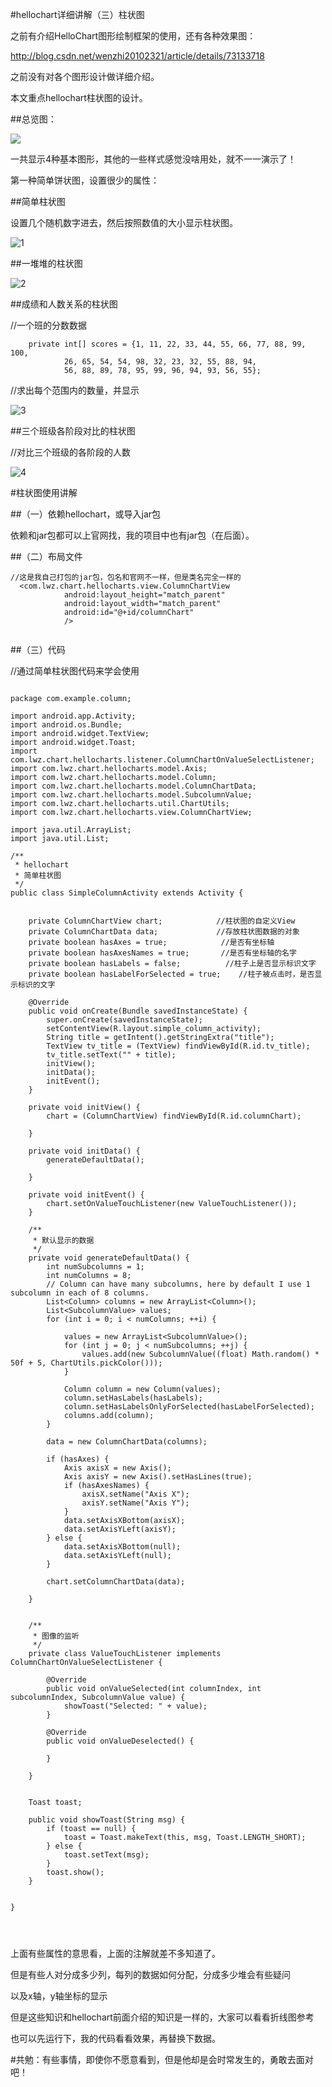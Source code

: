 #hellochart详细讲解（三）柱状图


之前有介绍HelloChart图形绘制框架的使用，还有各种效果图：

http://blog.csdn.net/wenzhi20102321/article/details/73133718


之前没有对各个图形设计做详细介绍。

本文重点hellochart柱状图的设计。


 



##总览图：

 ![](http://i.imgur.com/DPEC8Zl.png)
 

一共显示4种基本图形，其他的一些样式感觉没啥用处，就不一一演示了！

第一种简单饼状图，设置很少的属性：



##简单柱状图


设置几个随机数字进去，然后按照数值的大小显示柱状图。


 ![1](http://i.imgur.com/jhRiNBQ.png)



##一堆堆的柱状图

 
![2](http://i.imgur.com/9O7azXA.png)





##成绩和人数关系的柱状图

   //一个班的分数数据
   
```
    private int[] scores = {1, 11, 22, 33, 44, 55, 66, 77, 88, 99, 100,
            26, 65, 54, 54, 98, 32, 23, 32, 55, 88, 94,
            56, 88, 89, 78, 95, 99, 96, 94, 93, 56, 55};
```

  //求出每个范围内的数量，并显示
  
![3](http://i.imgur.com/lJEmDkL.png)



##三个班级各阶段对比的柱状图

//对比三个班级的各阶段的人数

![4](http://i.imgur.com/7xLbQQk.png)



 

#柱状图使用讲解

##（一）依赖hellochart，或导入jar包

依赖和jar包都可以上官网找，我的项目中也有jar包（在后面）。


##（二）布局文件

```
//这是我自己打包的jar包，包名和官网不一样，但是类名完全一样的
  <com.lwz.chart.hellocharts.view.ColumnChartView
            android:layout_height="match_parent"
            android:layout_width="match_parent"
            android:id="@+id/columnChart"
            />


```


##（三）代码

//通过简单柱状图代码来学会使用

```
 
package com.example.column;

import android.app.Activity;
import android.os.Bundle;
import android.widget.TextView;
import android.widget.Toast;
import com.lwz.chart.hellocharts.listener.ColumnChartOnValueSelectListener;
import com.lwz.chart.hellocharts.model.Axis;
import com.lwz.chart.hellocharts.model.Column;
import com.lwz.chart.hellocharts.model.ColumnChartData;
import com.lwz.chart.hellocharts.model.SubcolumnValue;
import com.lwz.chart.hellocharts.util.ChartUtils;
import com.lwz.chart.hellocharts.view.ColumnChartView;

import java.util.ArrayList;
import java.util.List;

/**
 * hellochart
 * 简单柱状图
 */
public class SimpleColumnActivity extends Activity {


    private ColumnChartView chart;            //柱状图的自定义View
    private ColumnChartData data;             //存放柱状图数据的对象
    private boolean hasAxes = true;            //是否有坐标轴
    private boolean hasAxesNames = true;       //是否有坐标轴的名字
    private boolean hasLabels = false;          //柱子上是否显示标识文字
    private boolean hasLabelForSelected = true;    //柱子被点击时，是否显示标识的文字

    @Override
    public void onCreate(Bundle savedInstanceState) {
        super.onCreate(savedInstanceState);
        setContentView(R.layout.simple_column_activity);
        String title = getIntent().getStringExtra("title");
        TextView tv_title = (TextView) findViewById(R.id.tv_title);
        tv_title.setText("" + title);
        initView();
        initData();
        initEvent();
    }

    private void initView() {
        chart = (ColumnChartView) findViewById(R.id.columnChart);

    }

    private void initData() {
        generateDefaultData();

    }

    private void initEvent() {
        chart.setOnValueTouchListener(new ValueTouchListener());
    }

    /**
     * 默认显示的数据
     */
    private void generateDefaultData() {
        int numSubcolumns = 1;
        int numColumns = 8;
        // Column can have many subcolumns, here by default I use 1 subcolumn in each of 8 columns.
        List<Column> columns = new ArrayList<Column>();
        List<SubcolumnValue> values;
        for (int i = 0; i < numColumns; ++i) {

            values = new ArrayList<SubcolumnValue>();
            for (int j = 0; j < numSubcolumns; ++j) {
                values.add(new SubcolumnValue((float) Math.random() * 50f + 5, ChartUtils.pickColor()));
            }

            Column column = new Column(values);
            column.setHasLabels(hasLabels);
            column.setHasLabelsOnlyForSelected(hasLabelForSelected);
            columns.add(column);
        }

        data = new ColumnChartData(columns);

        if (hasAxes) {
            Axis axisX = new Axis();
            Axis axisY = new Axis().setHasLines(true);
            if (hasAxesNames) {
                axisX.setName("Axis X");
                axisY.setName("Axis Y");
            }
            data.setAxisXBottom(axisX);
            data.setAxisYLeft(axisY);
        } else {
            data.setAxisXBottom(null);
            data.setAxisYLeft(null);
        }

        chart.setColumnChartData(data);

    }


    /**
     * 图像的监听
     */
    private class ValueTouchListener implements ColumnChartOnValueSelectListener {

        @Override
        public void onValueSelected(int columnIndex, int subcolumnIndex, SubcolumnValue value) {
            showToast("Selected: " + value);
        }

        @Override
        public void onValueDeselected() {

        }

    }


    Toast toast;

    public void showToast(String msg) {
        if (toast == null) {
            toast = Toast.makeText(this, msg, Toast.LENGTH_SHORT);
        } else {
            toast.setText(msg);
        }
        toast.show();
    }


}




```


上面有些属性的意思看，上面的注解就差不多知道了。

但是有些人对分成多少列，每列的数据如何分配，分成多少堆会有些疑问

以及x轴，y轴坐标的显示

但是这些知识和hellochart前面介绍的知识是一样的，大家可以看看折线图参考


 
也可以先运行下，我的代码看看效果，再替换下数据。

  

#共勉：有些事情，即使你不愿意看到，但是他却是会时常发生的，勇敢去面对吧！
